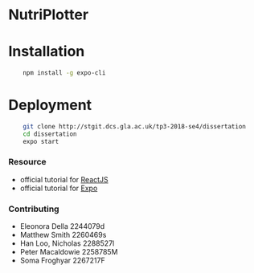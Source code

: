 # NutriPlotter
# Installation

```bash
    npm install -g expo-cli
```
# Deployment

```bash
    git clone http://stgit.dcs.gla.ac.uk/tp3-2018-se4/dissertation
    cd dissertation
    expo start
```


### Resource

- official tutorial for [ReactJS](https://reactjs.org/)
- official tutorial for [Expo](https://docs.expo.io/versions/latest/)

### Contributing

- Eleonora Della    2244079d
- Matthew Smith     2260469s    
- Han Loo, Nicholas 2288527l
- Peter Macaldowie  2258785M
- Soma Froghyar     2267217F